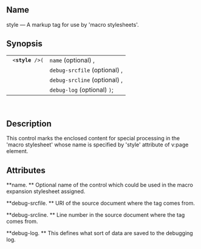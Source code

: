 <div id="vc_style" class="refentry">

<div class="titlepage">

</div>

<div class="refnamediv">

## Name

style — A markup tag for use by 'macro stylesheets'.

</div>

<div class="refsynopsisdiv">

## Synopsis

<div id="vc_syn_style" class="funcsynopsis">

|                       |                              |
|-----------------------|------------------------------|
| ` <`**`style`**` />(` | `name` (optional) ,          |
|                       | `debug-srcfile` (optional) , |
|                       | `debug-srcline` (optional) , |
|                       | `debug-log` (optional) `)`;  |

<div class="funcprototype-spacer">

 

</div>

</div>

</div>

<div id="vc_desc_style" class="refsect1">

## Description

This control marks the enclosed content for special processing in the
'macro stylesheet' whose name is specified by 'style' attribute of
v:page element.

</div>

<div id="vc_attrs_style" class="refsect1">

## Attributes

**name. ** Optional name of the control which could be used in the macro
expansion stylesheet assigned.

**debug-srcfile. ** URI of the source document where the tag comes from.

**debug-srcline. ** Line number in the source document where the tag
comes from.

**debug-log. ** This defines what sort of data are saved to the
debugging log.

</div>

</div>
